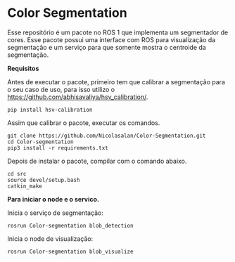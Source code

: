 # Color Segmentation

Esse repositório é um pacote no ROS 1 que implementa um segmentador de cores. Esse pacote possui uma interface com ROS para visualização da segmentação e um serviço para que somente mostra o centroide da segmentação.

**Requisitos**

Antes de executar o pacote, primeiro tem que calibrar a segmentação para o seu caso de uso, para isso utilizo o https://github.com/abhisavaliya/hsv_calibration/.

```
pip install hsv-calibration 
```
Assim que calibrar o pacote,  executar os comandos.
```
git clone https://github.com/Nicolasalan/Color-Segmentation.git
cd Color-segmentation
pip3 install -r requirements.txt
```
Depois de instalar o pacote, compilar com o comando abaixo.
```
cd src
source devel/setup.bash
catkin_make
```
**Para iniciar o node e o servico.**

Inicia o serviço de segmentação:
```
rosrun Color-segmentation blob_detection
```
Inicia o node de visualização:
```
rosrun Color-segmentation blob_visualize
```

